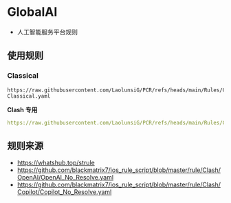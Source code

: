 # GlobalAI
- 人工智能服务平台规则


## 使用规则
### Classical
```
https://raw.githubusercontent.com/LaolunsiG/PCR/refs/heads/main/Rules/Clash.Meta/GlobalAI/GlobalAI-Classical.yaml
```
**Clash 专用**
```yaml
https://raw.githubusercontent.com/LaolunsiG/PCR/refs/heads/main/Rules/Clash.Meta/GlobalAI/Clash-GlobalAI-Classical.yaml
```

## 规则来源
- https://whatshub.top/strule
- https://github.com/blackmatrix7/ios_rule_script/blob/master/rule/Clash/OpenAI/OpenAI_No_Resolve.yaml
- https://github.com/blackmatrix7/ios_rule_script/blob/master/rule/Clash/Copilot/Copilot_No_Resolve.yaml
